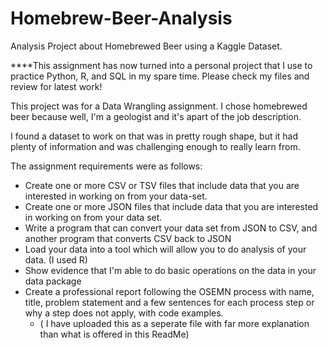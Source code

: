 # Homebrew-Beer-Analysis
Analysis Project about Homebrewed Beer using a Kaggle Dataset.

****This assignment has now turned into a personal project that I use to practice Python, R, and SQL in my spare time. Please check my files and review for latest work!

This project was for a Data Wrangling assignment. I chose homebrewed beer because well, I'm a geologist and it's apart of the job description. 

I found a dataset to work on that was in pretty rough shape, but it had plenty of information and was challenging enough to really learn from. 

The assignment requirements were as follows:
- Create one or more CSV or TSV files that include data that you are interested in working on from your data-set.
- Create one or more JSON files that include data that you are interested in working on from your data set.
- Write a program that can convert your data set from JSON to CSV, and another program that converts CSV back to JSON
- Load your data into a tool which will allow you to do analysis of your data. (I used R)
- Show evidence that I'm able to do basic operations on the data in your data package
- Create a professional report following the OSEMN process with name, title, problem statement and a few sentences for each process step or why a step does not apply, with code examples.
  - ( I have uploaded this as a seperate file with far more explanation than what is offered in this ReadMe)


